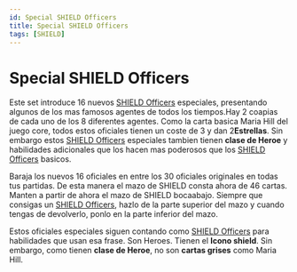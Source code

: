 ```yaml
---
id: Special SHIELD Officers
title: Special SHIELD Officers
tags: [SHIELD]
---
```


# Special SHIELD Officers


Este set introduce 16 nuevos [SHIELD Officers](./SHIELDOfficers.md) especiales, presentando algunos de los mas famosos agentes de todos los tiempos.Hay 2 coapias de cada uno de los 8 diferentes agentes. Como la carta basica Maria Hill del juego core, todos estos oficiales tienen un coste de 3 y dan 2**Estrellas**. Sin embargo estos [SHIELD Officers](./SHIELDOfficers.md) especiales tambien tienen **clase de Heroe** y habilidades adicionales que los hacen mas poderosos que los [SHIELD Officers](./SHIELDOfficers.md) basicos.

Baraja los nuevos 16 oficiales en entre los 30 oficiales originales en todas tus partidas. De esta manera el mazo de SHIELD consta ahora de 46 cartas. Manten a partir de ahora el mazo de SHIELD bocaabajo. Siempre que consigas un [SHIELD Officers](./SHIELDOfficers.md), hazlo de la parte superior del mazo y cuando tengas de devolverlo, ponlo en la parte inferior del mazo.

Estos oficiales especiales siguen contando como [SHIELD Officers](./SHIELDOfficers.md) para habilidades que usan esa frase. Son Heroes. Tienen el **Icono shield**. Sin embargo, como tienen **clase de Heroe**, no son **cartas grises** como Maria Hill.